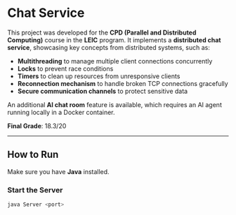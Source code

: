 # Chat Service

This project was developed for the **CPD (Parallel and Distributed Computing)** course in the **LEIC** program. It implements a **distributed chat service**, showcasing key concepts from distributed systems, such as:

- **Multithreading** to manage multiple client connections concurrently  
- **Locks** to prevent race conditions  
- **Timers** to clean up resources from unresponsive clients  
- **Reconnection mechanism** to handle broken TCP connections gracefully  
- **Secure communication channels** to protect sensitive data  

An additional **AI chat room** feature is available, which requires an AI agent running locally in a Docker container.

**Final Grade**: 18.3/20

---

## How to Run

Make sure you have **Java** installed.

### Start the Server

```bash
java Server <port>
